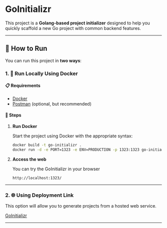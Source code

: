 # GoInitializr

This project is a **Golang-based project initializer** designed to help you quickly scaffold a new Go project with common backend features.

---

## 🚀 How to Run

You can run this project in **two ways**:

### 1. 🐳 Run Locally Using Docker

#### 📋 Requirements

- [Docker](https://www.docker.com/)
- [Postman](https://www.postman.com/) (optional, but recommended)

#### 🧰 Steps

1. **Run Docker**

   Start the project using Docker with the appropriate syntax:

   ```bash
   docker build -t go-initializr .
   docker run -d -e PORT=1323 -e ENV=PRODUCTION -p 1323:1323 go-initializr
   ```

2. **Access the web**

   You can try the GoInitializr in your browser 

   `http://localhost:1323/`

---

### 2. 🌐 Using Deployment Link

This option will allow you to generate projects from a hosted web service.

[GoInitializr](https://go-initializr-production-44ac.up.railway.app/)

---